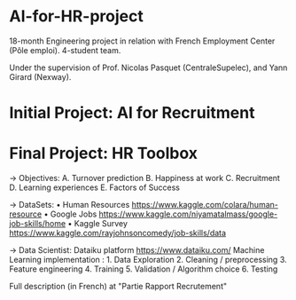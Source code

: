 # AI-for-HR-project
18-month Engineering project in relation with French Employment Center (Pôle emploi).
4-student team.

Under the supervision of Prof. Nicolas Pasquet (CentraleSupelec), and Yann Girard (Nexway).

# Initial Project: AI for Recruitment

# Final Project: HR Toolbox 

-> Objectives:
  A.	Turnover prediction
  B.	Happiness at work
  C.	Recruitment
  D.	Learning experiences
  E.	Factors of Success
 
-> DataSets:  •	Human Resources https://www.kaggle.com/colara/human-resource 
              •	Google Jobs https://www.kaggle.com/niyamatalmass/google-job-skills/home
              •	Kaggle Survey https://www.kaggle.com/rayjohnsoncomedy/job-skills/data

-> Data Scientist: Dataiku platform https://www.dataiku.com/
     Machine Learning implementation :  1.	Data Exploration
                                        2.	Cleaning / preprocessing
                                        3.	Feature engineering
                                        4.	Training
                                        5.	Validation / Algorithm choice
                                        6.	Testing

Full description (in French) at "Partie Rapport Recrutement"
